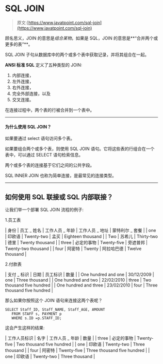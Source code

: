 # SQL JOIN

> 原文:[https://www.javatpoint.com/sql-join](https://www.javatpoint.com/sql-join)

顾名思义，JOIN 的意思是*组合某物*。如果是 SQL，JOIN 的意思是**“合并两个或更多的表”**。

SQL JOIN 子句从数据库中的两个或多个表中获取记录，并将其组合在一起。

**ANSI 标准 SQL** 定义了五种类型的 JOIN:

1.  内部连接，
2.  左外连接，
3.  右外连接，
4.  完全外部连接，以及
5.  交叉连接。

在连接过程中，两个表的行被合并到一个表中。

* * *

#### 为什么使用 SQL JOIN？

如果要通过 select 语句访问多个表。

如果要组合两个或多个表，则使用 SQL JOIN 语句。它将这些表的行组合在一个表中，可以通过 SELECT 语句检索信息。

两个或多个表的连接基于它们之间的公共字段。

SQL INNER JOIN 也称为简单连接，是最常见的连接类型。

* * *

## 如何使用 SQL 联接或 SQL 内部联接？

让我们举一个部署 SQL JOIN 流程的例子:

1.员工表

| 身份 | 员工 _ 姓名 | 工作人员 _ 年龄 | 工作人员 _ 地址 | 蒙特利尔 _ 套餐 |
| one | 印欧语 | Twenty-two | 孟买 | Eighteen thousand |
| Two | 苏希儿 | Thirty-two | 德里 | Twenty thousand |
| three | 必定的事物 | Twenty-five | 旁遮普邦 | Twenty-two thousand |
| four | 阿密特 | Twenty | 阿拉哈巴德 | Twelve thousand |

2.付款表

| 支付 _ 标识 | 日期 | 员工标识 | 数量 |
| One hundred and one | 30/12/2009 | one | Three thousand |
| One hundred and two | 22/02/2010 | three | Two thousand five hundred |
| One hundred and three | 23/02/2010 | four | Three thousand five hundred |

那么如果你按照这个 JOIN 语句来连接这两个表呢？

```
SELECT Staff_ID, Staff_NAME, Staff_AGE, AMOUNT 
   FROM STAFF s, PAYMENT p
   WHERE s.ID =p.STAFF_ID;

```

这会产生这样的结果:

| 工作人员标识 | 名字 | 工作人员 _ 年龄 | 数量 |
| three | 必定的事物 | Twenty-five | Two thousand five hundred |
| one | 印欧语 | Twenty-two | Three thousand |
| four | 阿密特 | Twenty-five | Three thousand five hundred |
| one | 印欧语 | Twenty-two | Three thousand |